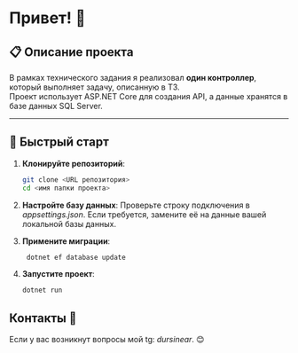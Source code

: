 # Привет! 👋  

## 📋 Описание проекта  

В рамках технического задания я реализовал **один контроллер**, который выполняет задачу, описанную в ТЗ.  
Проект использует ASP.NET Core для создания API, а данные хранятся в базе данных SQL Server.  

---

## 🚀 Быстрый старт  

1. **Клонируйте репозиторий**:
   ```bash
   git clone <URL репозитория>
   cd <имя папки проекта>

2. **Настройте базу данных**:
Проверьте строку подключения в *appsettings.json*.
Если требуется, замените её на данные вашей локальной базы данных.

3. **Примените миграции**:
   ```bash
    dotnet ef database update
   
4. **Запустите проект**:
    ```bash
    dotnet run

  ## Контакты 🤝
Если у вас возникнут вопросы мой tg: *dursinear*. 😊
    
